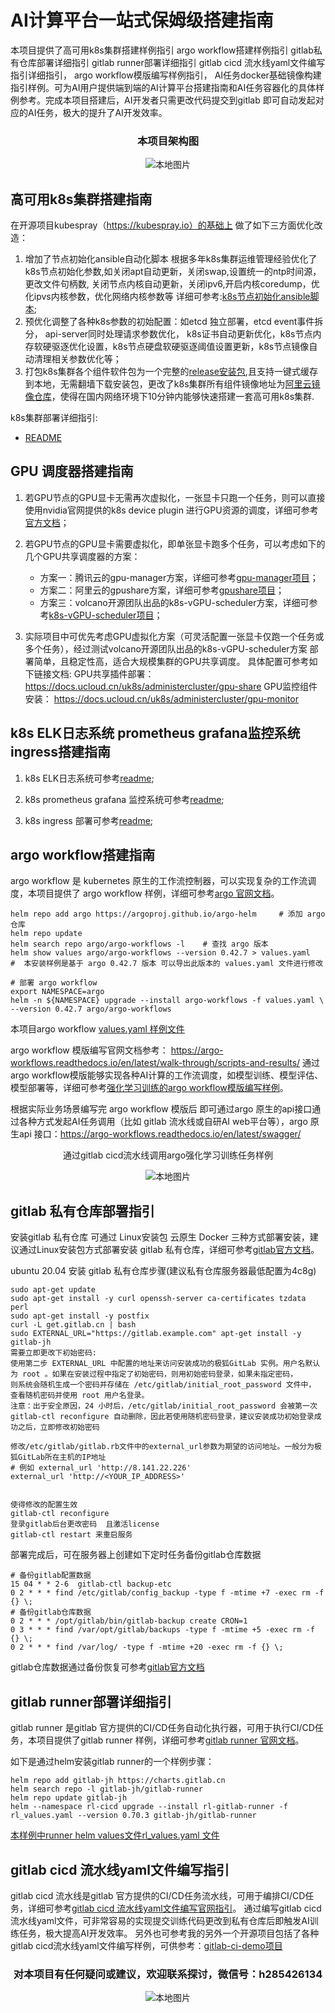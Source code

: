 # AI计算平台一站式保姆级搭建指南

本项目提供了高可用k8s集群搭建样例指引 argo workflow搭建样例指引 gitlab私有仓库部署详细指引  gitlab runner部署详细指引 gitlab cicd 流水线yaml文件编写指引详细指引， argo workflow模版编写样例指引， AI任务docker基础镜像构建指引样例。可为AI用户提供端到端的AI计算平台搭建指南和AI任务容器化的具体样例参考。完成本项目搭建后，AI开发者只需更改代码提交到gitlab 即可自动发起对应的AI任务，极大的提升了AI开发效率。

<div align="center">

### 本项目架构图

![本地图片](./images/jiagou.jpg "项目架构图")

</div>




## 高可用k8s集群搭建指南

在开源项目kubespray（https://kubespray.io）的基础上 做了如下三方面优化改造：
1. 增加了节点初始化ansible自动化脚本 根据多年k8s集群运维管理经验优化了k8s节点初始化参数,如关闭apt自动更新，关闭swap,设置统一的ntp时间源，更改文件句柄数, 关闭节点内核自动更新，关闭ipv6,开启内核coredump，优化ipvs内核参数，优化网络内核参数等 详细可参考:[k8s节点初始化ansible脚本](./k8s-deploy/playbooks/roles/initial-kube-node/tasks/main.yml); 
2. 预优化调整了各种k8s参数的初始配置：如etcd 独立部署，etcd event事件拆分， api-server同时处理请求参数优化， k8s证书自动更新优化，k8s节点内存软硬驱逐优化设置，k8s节点硬盘软硬驱逐阈值设置更新，k8s节点镜像自动清理相关参数优化等；
3. 打包k8s集群各个组件软件包为一个完整的[release安装包](8.141.22.226:8009/releases.tar.gz),且支持一键式缓存到本地，无需翻墙下载安装包，更改了k8s集群所有组件镜像地址为[阿里云镜像仓库](./k8s-deploy/scripts/pull_docker.yml)，使得在国内网络环境下10分钟内能够快速搭建一套高可用k8s集群.

k8s集群部署详细指引:
  - [README](./k8s-deploy/README.md)


## GPU 调度器搭建指南

1. 若GPU节点的GPU显卡无需再次虚拟化，一张显卡只跑一个任务，则可以直接使用nvidia官网提供的k8s device plugin 进行GPU资源的调度，详细可参考[官方文档](https://gitlab.com/nvidia/kubernetes/device-plugin)；

2. 若GPU节点的GPU显卡需要虚拟化，即单张显卡跑多个任务，可以考虑如下的几个GPU共享调度器的方案：
   - 方案一：腾讯云的gpu-manager方案，详细可参考[gpu-manager项目](https://github.com/tkestack/gpu-manager)；
   - 方案二：阿里云的gpushare方案，详细可参考[gpushare项目](https://github.com/AliyunContainerService/gpushare-scheduler-extender)；
   - 方案三：volcano开源团队出品的k8s-vGPU-scheduler方案，详细可参考[k8s-vGPU-scheduler项目](https://github.com/Project-HAMi/HAMi)；

3.  实际项目中可优先考虑GPU虚拟化方案（可灵活配置一张显卡仅跑一个任务或多个任务），经过测试volcano开源团队出品的k8s-vGPU-scheduler方案 部署简单，且稳定性高，适合大规模集群的GPU共享调度。
具体配置可参考如下链接文档:
GPU共享插件部署：
https://docs.ucloud.cn/uk8s/administercluster/gpu-share
GPU监控组件安装：
https://docs.ucloud.cn/uk8s/administercluster/gpu-monitor


## k8s ELK日志系统 prometheus grafana监控系统 ingress搭建指南

1. k8s ELK日志系统可参考[readme](./k8s-monitoring-deploy/elastic_search/README.md);

2. k8s prometheus grafana 监控系统可参考[readme](./k8s-monitoring-deploy/prometheus/README.md);

3. k8s ingress 部署可参考[readme](./k8s-ingress-deploy/README.md);


## argo workflow搭建指南

argo workflow 是 kubernetes 原生的工作流控制器，可以实现复杂的工作流调度，本项目提供了 argo workflow 样例，详细可参考[argo 官网文档](https://argo-workflows.readthedocs.io/en/latest/installation/)。

```shell
helm repo add argo https://argoproj.github.io/argo-helm     # 添加 argo 仓库
helm repo update   
helm search repo argo/argo-workflows -l    # 查找 argo 版本
helm show values argo/argo-workflows --version 0.42.7 > values.yaml   #  本安装样例是基于 argo 0.42.7 版本 可以导出此版本的 values.yaml 文件进行修改

# 部署 argo workflow
export NAMESPACE=argo
helm -n ${NAMESPACE} upgrade --install argo-workflows -f values.yaml \
--version 0.42.7 argo/argo-workflows
```

本项目argo workflow [values.yaml 样例文件](./argo-workflow-deploy/values.yaml)

argo workflow 模版编写官网文档参考： https://argo-workflows.readthedocs.io/en/latest/walk-through/scripts-and-results/
通过argo workflow模版能够实现各种AI计算的工作流调度，如模型训练、模型评估、模型部署等，详细可参考[强化学习训练的argo workflow模版编写样例](./argo-workflow-deploy/rl-prod.yml)。

根据实际业务场景编写完 argo workflow 模版后 即可通过argo 原生的api接口通过各种方式发起AI任务调用（比如 gitlab 流水线或自研AI web平台等），argo 原生api 接口：https://argo-workflows.readthedocs.io/en/latest/swagger/


<div align="center">

通过gitlab cicd流水线调用argo强化学习训练任务样例

![本地图片](./images/rl_argo.jpg "强化学习argo任务样例")

</div>


## gitlab 私有仓库部署指引

安装gitlab 私有仓库 可通过 Linux安装包 云原生 Docker 三种方式部署安装，建议通过Linux安装包方式部署安装 gitlab 私有仓库，详细可参考[gitlab官方文档](https://gitlab.cn/docs/omnibus/)。

ubuntu 20.04 安装 gitlab 私有仓库步骤(建议私有仓库服务器最低配置为4c8g)
```shell
sudo apt-get update
sudo apt-get install -y curl openssh-server ca-certificates tzdata perl
sudo apt-get install -y postfix
curl -L get.gitlab.cn | bash
sudo EXTERNAL_URL="https://gitlab.example.com" apt-get install -y gitlab-jh
需要立即更改下初始密码:
使用第二步 EXTERNAL_URL 中配置的地址来访问安装成功的极狐GitLab 实例。用户名默认为 root 。如果在安装过程中指定了初始密码，则用初始密码登录，如果未指定密码，
则系统会随机生成一个密码并存储在 /etc/gitlab/initial_root_password 文件中， 查看随机密码并使用 root 用户名登录。
注意：出于安全原因，24 小时后，/etc/gitlab/initial_root_password 会被第一次 gitlab-ctl reconfigure 自动删除，因此若使用随机密码登录，建议安装成功初始登录成功之后，立即修改初始密码

修改/etc/gitlab/gitlab.rb文件中的external_url参数为期望的访问地址。一般分为极狐GitLab所在主机的IP地址
# 例如 external_url 'http://8.141.22.226'
external_url 'http://<YOUR_IP_ADDRESS>'


使得修改的配置生效
gitlab-ctl reconfigure
登录gitlab后台更改密码  且激活license
gitlab-ctl restart 来重启服务
```

部署完成后，可在服务器上创建如下定时任务备份gitlab仓库数据
```shell
# 备份gitlab配置数据
15 04 * * 2-6  gitlab-ctl backup-etc
0 2 * * * find /etc/gitlab/config_backup -type f -mtime +7 -exec rm -f {} \;
# 备份gitlab仓库数据
0 2 * * * /opt/gitlab/bin/gitlab-backup create CRON=1
0 3 * * * find /var/opt/gitlab/backups -type f -mtime +5 -exec rm -f {} \;
0 2 * * * find /var/log/ -type f -mtime +20 -exec rm -f {} \;
```

gitlab仓库数据通过备份恢复可参考[gitlab官方文档](https://gitlab.cn/docs/jh/raketasks/backup_restore.html)



## gitlab runner部署详细指引

gitlab runner 是gitlab 官方提供的CI/CD任务自动化执行器，可用于执行CI/CD任务，本项目提供了gitlab runner 样例，详细可参考[gitlab runner 官网文档](https://gitlab.cn/docs/runner/install/kubernetes.html)。

如下是通过helm安装gitlab runner的一个样例步骤：
```shell
helm repo add gitlab-jh https://charts.gitlab.cn
helm search repo -l gitlab-jh/gitlab-runner
helm repo update gitlab-jh
helm --namespace rl-cicd upgrade --install rl-gitlab-runner -f rl_values.yaml --version 0.70.3 gitlab-jh/gitlab-runner
```

[本样例中runner helm values文件rl_values.yaml 文件](./k8s-gitlab-runner-deploy/rl_values.yaml)


## gitlab cicd 流水线yaml文件编写指引
gitlab cicd 流水线是gitlab 官方提供的CI/CD任务流水线，可用于编排CI/CD任务，详细可参考[gitlab cicd 流水线yaml文件编写官网指引](https://gitlab.cn/docs/jh/ci/yaml/gitlab_ci_yaml.html)。
通过编写gitlab cicd 流水线yaml文件，可非常容易的实现提交训练代码更改到私有仓库后即触发AI训练任务，极大提高AI开发效率。
另外也可参考我的另外一个开源项目包括了各种gitlab cicd流水线yaml文件编写样例，可供参考：[gitlab-ci-demo项目](https://gitee.com/zhichneghe/gitlab-ci-demo)





<div align="center">

### 对本项目有任何疑问或建议，欢迎联系探讨，微信号：h285426134

![本地图片](./images/weixin.jpg "项目架构图")

</div>
